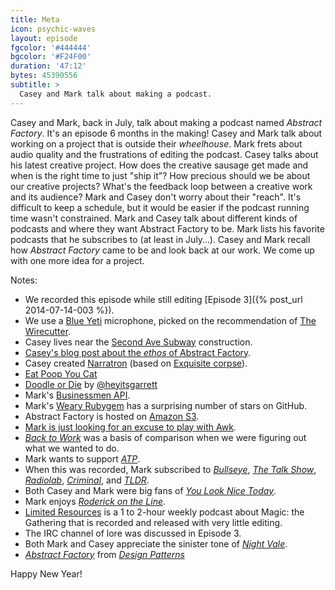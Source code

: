 ```yaml
---
title: Meta
icon: psychic-waves
layout: episode
fgcolor: '#444444'
bgcolor: '#F24F00'
duration: '47:12'
bytes: 45390556
subtitle: >
  Casey and Mark talk about making a podcast.
---
```


Casey and Mark, back in July, talk about making a podcast named _Abstract Factory_.
It's an episode 6 months in the making! Casey and Mark talk about working on a
project that is outside their _wheelhouse_.  Mark frets about audio quality and
the frustrations of editing the podcast. Casey talks about his latest creative
project. How does the creative sausage get made and when is the right time to
just "ship it"? How precious should we be about our creative projects? What's
the feedback loop between a creative work and its audience? Mark and Casey don't
worry about their "reach". It's difficult to keep a schedule, but it would
be easier if the podcast running time wasn't constrained. Mark and Casey talk
about different kinds of podcasts and where they want Abstract Factory to be.
Mark lists his favorite podcasts that he subscribes to (at least in July&hellip;).
Casey and Mark recall how _Abstract Factory_ came to be and look back at our work.
We come up with one more idea for a project.

Notes:

+ We recorded this episode while still editing [Episode 3]({% post_url 2014-07-14-003 %}).
+ We use a [Blue Yeti](http://www.bluemic.com/yeti/) microphone, picked on the recommendation of [The Wirecutter](http://thewirecutter.com/reviews/the-best-usb-microphone/).
+ Casey lives near the [Second Ave Subway](http://en.wikipedia.org/wiki/Second_Avenue_Subway) construction.
+ [Casey's blog post about the _ethos_ of Abstract Factory](https://medium.com/@ckolderup/abstract-factory-concrete-promises-735bf29eb06a).
+ Casey created [Narratron](http://narratron.com/) (based on [Exquisite corpse](http://en.wikipedia.org/wiki/Exquisite_corpse)).
+ [Eat Poop You Cat](http://boardgamegeek.com/boardgame/30618/eat-poop-you-cat)
+ [Doodle or Die](http://doodleordie.com/) by [@heyitsgarrett](https://twitter.com/heyitsgarrett)
+ Mark's [Businessmen API](http://www.avatarpro.biz/).
+ Mark's [Weary Rubygem](https://github.com/mwunsch/weary) has a surprising number of stars on GitHub.
+ Abstract Factory is hosted on [Amazon S3](http://aws.amazon.com/s3/).
+ [Mark is just looking for an excuse to play with Awk](http://youtu.be/jw-3Ufd_u4c).
+ [_Back to Work_](http://5by5.tv/b2w) was a basis of comparison when we were figuring out what we wanted to do.
+ Mark wants to support [_ATP_](http://atp.fm/).
+ When this was recorded, Mark subscribed to [_Bullseye_](http://www.maximumfun.org/shows/bullseye), [_The Talk Show_](http://daringfireball.net/thetalkshow/), [_Radiolab_](http://www.radiolab.org/), [_Criminal_](http://thisiscriminal.com/), and [_TLDR_](http://www.onthemedia.org/blogs/on-the-media/).
+ Both Casey and Mark were big fans of [_You Look Nice Today_](http://youlooknicetoday.com/).
+ Mark enjoys [_Roderick on the Line_](http://www.merlinmann.com/roderick/).
+ [Limited Resources](http://lrcast.com/) is a 1 to 2-hour weekly podcast about Magic: the Gathering that is recorded and released with very little editing.
+ The IRC channel of lore was discussed in Episode 3.
+ Both Mark and Casey appreciate the sinister tone of [_Night Vale_](http://commonplacebooks.com/).
+ [_Abstract Factory_](http://en.wikipedia.org/wiki/Abstract_factory_pattern) from [_Design Patterns_](http://www.amazon.com/Design-Patterns-Object-Oriented-Professional-Computing/dp/0201634988)

Happy New Year!

